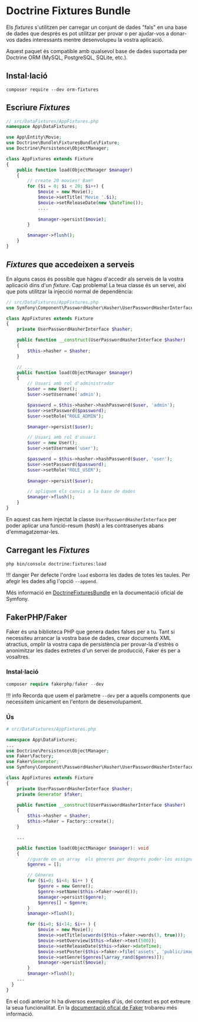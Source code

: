# Doctrine Fixtures Bundle

Els _fixtures_ s'utilitzen per carregar un conjunt de dades "fals" en una base de dades que després es pot utilitzar per provar o per ajudar-vos a donar-vos dades interessants mentre desenvolupeu la vostra aplicació.

Aquest paquet és compatible amb qualsevol base de dades suportada per Doctrine ORM (MySQL, PostgreSQL, SQLite, etc.). 


## Instal·lació

```shell
composer require --dev orm-fixtures
```

## Escriure _Fixtures_

```php
// src/DataFixtures/AppFixtures.php
namespace App\DataFixtures;

use App\Entity\Movie;
use Doctrine\Bundle\FixturesBundle\Fixture;
use Doctrine\Persistence\ObjectManager;

class AppFixtures extends Fixture
{
    public function load(ObjectManager $manager)
    {
        // create 20 movies! Bam!
        for ($i = 0; $i < 20; $i++) {
            $movie = new Movie();
            $movie->setTitle('Movie '.$i);
            $movie->setReleaseDate(new \DateTime());
            ....
    
            $manager->persist($movie);
        }

        $manager->flush();
    }
}
```

## _Fixtures_ que accedeixen a serveis

En alguns casos és possible que hàgeu d'accedir als serveis de la vostra aplicació dins d'un _fixture_. Cap problema! La teua classe és un servei, així que pots utilitzar la injecció normal de dependència:

```php
// src/DataFixtures/AppFixtures.php
use Symfony\Component\PasswordHasher\Hasher\UserPasswordHasherInterface;

class AppFixtures extends Fixture
{
    private UserPasswordHasherInterface $hasher;

    public function __construct(UserPasswordHasherInterface $hasher)
    {
        $this->hasher = $hasher;
    }

    // ...
    public function load(ObjectManager $manager)
    {
        // Usuari amb rol d'administrador
        $user = new User();
        $user->setUsername('admin');

        $password = $this->hasher->hashPassword($user, 'admin');
        $user->setPassword($password);
        $user->setRole("ROLE_ADMIN");

        $manager->persist($user);

        // Usuari amb rol d'usuari
        $user = new User();
        $user->setUsername('user');

        $password = $this->hasher->hashPassword($user, 'user');
        $user->setPassword($password);
        $user->setRole("ROLE_USER");
        
        $manager->persist($user);

        // apliquem els canvis a la base de dades
        $manager->flush();
    }
}
```

En aquest cas hem injectat la classe `UserPasswordHasherInterface` per
poder aplicar una funció-resum (_hash_) a les contrasenyes abans d'emmagatzemar-les.

## Carregant les _Fixtures_

```shell
php bin/console doctrine:fixtures:load
```

!!! danger 
    Per defecte l'ordre `load` esborra les dades de totes les taules. Per afegir les dades afig l'opció `--append`.

Més informació en [DoctrineFixturesBundle](https://symfony.com/bundles/DoctrineFixturesBundle/current/index.html) en la documentació oficial de Symfony.

## FakerPHP/Faker

Faker és una biblioteca PHP que genera dades falses per a tu. Tant si necessiteu arrancar la vostra base de dades, crear documents XML atractius, omplir la vostra capa de persistència per provar-la d'estrès o anonimitzar les dades extretes d'un servei de producció, Faker és per a vosaltres.

### Instal·lació

```php
composer require fakerphp/faker --dev
```

!!! info 
    Recorda que usem el paràmetre `--dev` per a aquells components que necessitem
    únicament en l'entorn de desenvolupament.

### Ús

```php hl_lines="31 39-42"
# src/DataFixtures/AppFixtures.php

namespace App\DataFixtures;
...
use Doctrine\Persistence\ObjectManager;
use Faker\Factory;
use Faker\Generator;
use Symfony\Component\PasswordHasher\Hasher\UserPasswordHasherInterface;

class AppFixtures extends Fixture
{
    private UserPasswordHasherInterface $hasher;
    private Generator $faker;

    public function __construct(UserPasswordHasherInterface $hasher)
    {
        $this->hasher = $hasher;
        $this->faker = Factory::create();
    }

    ...

    public function load(ObjectManager $manager): void
    {
        //guarde en un array  els gèneres per després poder-los assignar a les pel·lícules.
        $genres = [];

        // Géneres
        for ($i=0; $i<4; $i++ ) {
            $genre = new Genre();
            $genre->setName($this->faker->word());
            $manager->persist($genre);
            $genres[] = $genre;
        }
        $manager->flush();

        for ($i=0; $i<14; $i++ ) {
            $movie = new Movie();
            $movie->setTitle(ucwords($this->faker->words(3, true)));
            $movie->setOverview($this->faker->text(500));
            $movie->setReleaseDate($this->faker->dateTime);
            $movie->setPoster($this->faker->file('assets', 'public/images', false));
            $movie->setGenre($genres[\array_rand($genres)]);
            $manager->persist($movie);
        }
        $manager->flush();
    ...
  }
}
```

En el codi anterior hi ha diversos exemples d'ús, del context es pot extreure la seua funcionalitat. En
la [documentació ofical de Faker](https://fakerphp.github.io/) trobareu més informació.
